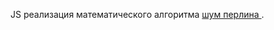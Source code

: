 JS реализация математического алгоритма <a href = 'https://ru.wikipedia.org/wiki/%D0%A8%D1%83%D0%BC_%D0%9F%D0%B5%D1%80%D0%BB%D0%B8%D0%BD%D0%B0' >шум перлина </a>. 
